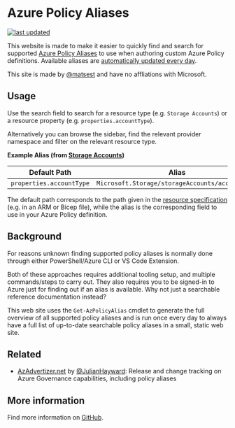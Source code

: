 # Azure Policy Aliases

[![last updated](https://img.shields.io/github/last-commit/matsest/az-policy-alias/gh-pages?color=blue&label=last%20updated&logo=powershell&logoColor=white)](https://github.com/matsest/az-policy-alias/commits/gh-pages)

This website is made to make it easier to quickly find and search for supported [Azure Policy Aliases](https://docs.microsoft.com/en-us/azure/governance/policy/concepts/definition-structure#aliases) to use when authoring custom Azure Policy definitions. Available aliases are [automatically updated every day](#more-information).

This site is made by [@matsest](https://github.com/matsest) and have no affliations with Microsoft.

## Usage

Use the search field to search for a resource type (e.g. `Storage Accounts`) or a resource property (e.g. `properties.accountType`).

Alternatively you can browse the sidebar, find the relevant provider namespace and filter on the relevant resource type.

**Example Alias (from [Storage Accounts](Microsoft.Storage/storageAccounts))**

| Default Path             | Alias                                           |
| ------------------------ | ----------------------------------------------- |
| `properties.accountType` | `Microsoft.Storage/storageAccounts/accountType` |

The default path corresponds to the path given in the [resource specification](https://docs.microsoft.com/en-us/azure/templates/microsoft.storage/storageaccounts?tabs=bicep) (e.g. in an ARM or Bicep file), while the alias is the corresponding field to use in your Azure Policy definition.

## Background

For reasons unknown finding supported policy aliases is normally done through either PowerShell/Azure CLI or VS Code Extension.

Both of these approaches requires additional tooling setup, and multiple commands/steps to carry out. They also requires you to be signed-in to Azure just for finding out if an alias is available. Why not just a searchable reference documentation instead?

This web site uses the `Get-AzPolicyAlias` cmdlet to generate the full overview of all supported policy aliases and is run once every day to always have a full list of up-to-date searchable policy aliases in a small, static web site.

## Related

- [AzAdvertizer.net](https://www.azadvertizer.net/) by [@JulianHayward](https://github.com/JulianHayward): Release and change tracking on Azure Governance capabilities, including policy aliases

## More information

Find more information on [GitHub](https://github.com/matsest/az-policy-alias).
